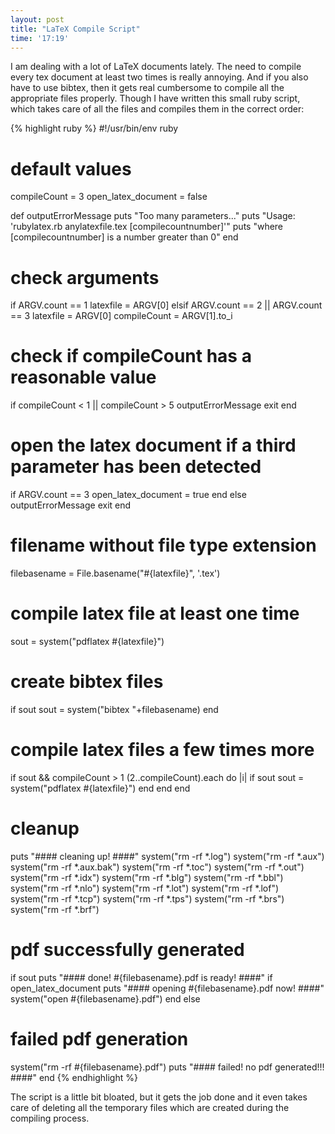```yaml
--- 
layout: post
title: "LaTeX Compile Script"
time: '17:19'
---
```


I am dealing with a lot of LaTeX documents lately. The need to compile every tex document at least two times is really annoying. And if you also have to use bibtex, then it gets real cumbersome to compile all the appropriate files properly. Though I have written this small ruby script, which takes care of all the files and compiles them in the correct order:

{% highlight ruby %}
#!/usr/bin/env ruby
# default values
compileCount = 3
open_latex_document = false

def outputErrorMessage
  puts "Too many parameters..."
  puts "Usage: 'rubylatex.rb anylatexfile.tex [compilecountnumber]'"
  puts "where [compilecountnumber] is a number greater than 0"
end

# check arguments
if ARGV.count == 1
  latexfile = ARGV[0]
elsif ARGV.count == 2 || ARGV.count == 3
  latexfile = ARGV[0]
  compileCount = ARGV[1].to_i
  
  # check if compileCount has a reasonable value
  if compileCount < 1 || compileCount > 5
    outputErrorMessage
    exit
  end
  
  # open the latex document if a third parameter has been detected
  if ARGV.count == 3
    open_latex_document = true
  end
else
  outputErrorMessage
  exit
end

# filename without file type extension
filebasename = File.basename("#{latexfile}", '.tex')

# compile latex file at least one time 
sout = system("pdflatex #{latexfile}")

# create bibtex files
if sout
  sout = system("bibtex "+filebasename)
end

# compile latex files a few times more
if sout && compileCount > 1
  (2..compileCount).each do |i|
    if sout
      sout = system("pdflatex #{latexfile}")
    end
  end
end

# cleanup
puts "#### cleaning up! ####"
system("rm -rf *.log")
system("rm -rf *.aux")
system("rm -rf *.aux.bak")
system("rm -rf *.toc")
system("rm -rf *.out")
system("rm -rf *.idx")
system("rm -rf *.blg")
system("rm -rf *.bbl")
system("rm -rf *.nlo")
system("rm -rf *.lot")
system("rm -rf *.lof")
system("rm -rf *.tcp")
system("rm -rf *.tps")
system("rm -rf *.brs")
system("rm -rf *.brf")

# pdf successfully generated
if sout
  puts "#### done! #{filebasename}.pdf is ready! ####"
  if open_latex_document
    puts "#### opening #{filebasename}.pdf now! ####"
    system("open #{filebasename}.pdf")
  end
else
  # failed pdf generation
  system("rm -rf #{filebasename}.pdf")
  puts "#### failed! no pdf generated!!! ####"
end
{% endhighlight %}

The script is a little bit bloated, but it gets the job done and it even takes care of deleting all the temporary files which are created during the compiling process.